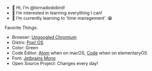 - 👋 Hi, I’m @tornadodobird!
- 👀 I’m interested in learning everything I can!
- 🌱 I’m currently learning to 'time management'. 😁

Favorite Things:

- Browser: [Ungoogled Chromium](https://github.com/eloston/ungoogled-chromium)
- Distro: [Pop! OS](https://pop.system76.com)
- Color: Green
- Code Editor: [Atom](https://atom.io) when on macOS, [Code](https://github.com/elementary/code) when on elementaryOS
- Font: [Jetbrains Mono](https://www.jetbrains.com/lp/mono/)
- Open Source Project: Changes every day!
